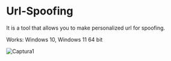 # Url-Spoofing
It is a tool that allows you to make personalized url for spoofing.

Works: Windows 10, Windows 11 64 bit

![Captura1](https://user-images.githubusercontent.com/104674473/168401676-47cee41b-ec53-4d94-91cf-c6d7a0d3d1d6.PNG)
